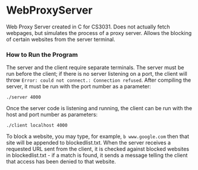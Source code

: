 # WebProxyServer
Web Proxy Server created in C for CS3031. Does not actually fetch webpages, but simulates the process of a proxy server. 
Allows the blocking of certain websites from the server terminal.

### How to Run the Program
The server and the client require separate terminals.  The server must be run before the client; if there is no server listening on a port, the client will throw `Error: could not connect.: Connection refused`. After compiling the server, it must be run with the port number as a parameter:
```
./server 4000
```
Once the server code is listening and running, the client can be run with the host and port number as parameters:
```
./client localhost 4000
```
To block a website, you may type, for example, `b www.google.com` then that site will be appended to blockedlist.txt. When the server receives a requested URL sent from the client, it is checked against blocked websites in blockedlist.txt - if a match is found, it sends a message telling the client that access has been denied to that website. 
